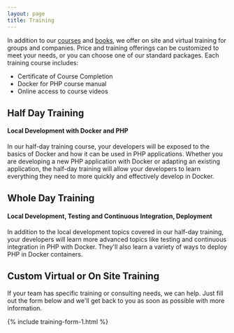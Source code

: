 ```yaml
---
layout: page
title: Training
---
```


In addition to our [courses](/courses) and [books](/books), we offer on site and virtual training for groups and companies. Price and training offerings can be customized to meet your needs, or you can choose one of our standard packages. Each training course includes:

- Certificate of Course Completion
- Docker for PHP course manual
- Online access to course videos

## Half Day Training
#### Local Development with Docker and PHP

In our half-day training course, your developers will be exposed to the basics of Docker and how it can be used in PHP applications. Whether you are developing a new PHP application with Docker or adapting an existing application, the half-day training will allow your developers to learn everything they need to more quickly and effectively develop in Docker.

## Whole Day Training
#### Local Development, Testing and Continuous Integration, Deployment

In addition to the local development topics covered in our half-day training, your developers will learn more advanced topics like testing and continuous integration in PHP with Docker. They'll also learn a variety of ways to deploy PHP in Docker containers.

## Custom Virtual or On Site Training

If your team has specific training or consulting needs, we can help. Just fill out the form below and we'll get back to you as soon as possible with more information.

{% include training-form-1.html %}
